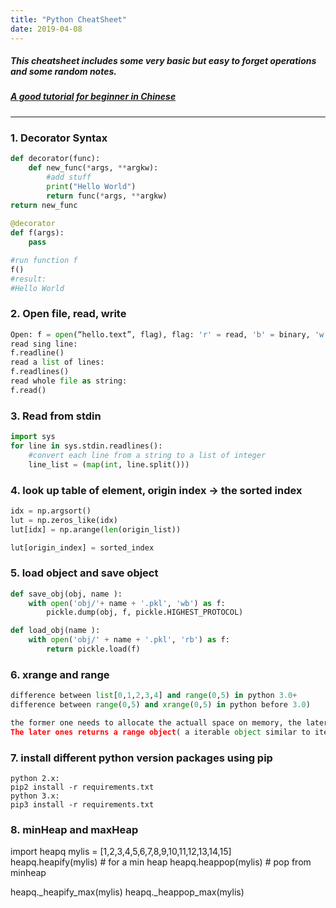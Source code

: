 ```yaml
---
title: "Python CheatSheet"
date: 2019-04-08
---
```

##### This cheatsheet includes some very basic but easy to forget operations and some random notes.
##### [A good tutorial for beginner in Chinese](https://gist.github.com/SEKIRO-J/217f84929b37d40b827abbb1b6796342)
---------------------
### 1. Decorator Syntax
```Python
def decorator(func):  
	def new_func(*args, **argkw):  
		#add stuff
		print("Hello World")   
		return func(*args, **argkw)
return new_func 
 
@decorator  
def f(args):
	pass

#run function f
f()
#result:
#Hello World
```

### 2. Open file, read, write
```Python
Open: f = open(“hello.text”, flag), flag: 'r' = read, 'b' = binary, 'w' = write
read sing line:
f.readline() 
read a list of lines:
f.readlines()
read whole file as string:
f.read()
```
### 3.  Read from stdin
```Python
import sys
for line in sys.stdin.readlines():
	#convert each line from a string to a list of integer
	line_list = (map(int, line.split()))
```
### 4.  look up table of element, origin index -> the sorted index
```Python
idx = np.argsort()
lut = np.zeros_like(idx)  
lut[idx] = np.arange(len(origin_list))

lut[origin_index] = sorted_index
```

### 5. load object and save object
```Python
def save_obj(obj, name ):
    with open('obj/'+ name + '.pkl', 'wb') as f:
        pickle.dump(obj, f, pickle.HIGHEST_PROTOCOL)

def load_obj(name ):
    with open('obj/' + name + '.pkl', 'rb') as f:
        return pickle.load(f)
```

### 6.   xrange and range
```Python
difference between list[0,1,2,3,4] and range(0,5) in python 3.0+
difference between range(0,5) and xrange(0,5) in python before 3.0)

the former one needs to allocate the actuall space on memory, the later one doesn't have to.
The later ones returns a range object( a iterable object similar to iteratorbut allows random access), so allocate memory on demand.
```

### 7. install different python version packages using pip
```
python 2.x:
pip2 install -r requirements.txt
python 3.x:
pip3 install -r requirements.txt
```

### 8. minHeap and maxHeap
import heapq
mylis = [1,2,3,4,5,6,7,8,9,10,11,12,13,14,15]    
heapq.heapify(mylis)             # for a min heap
heapq.heappop(mylis)      # pop from minheap

heapq._heapify_max(mylis) 
heapq._heappop_max(mylis)


<!--stackedit_data:
eyJoaXN0b3J5IjpbLTY3NTYxODM5NSwtOTM3NjI0Nzk3LDEwNj
U5ODA0NTQsMTYyNTU0MDIwMiwxMTkzNTE5MzgwXX0=
-->
